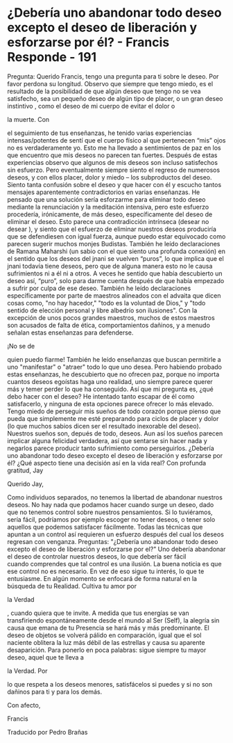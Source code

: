 # ¿Debería uno abandonar todo deseo excepto el deseo de liberación y esforzarse por él? - Francis Responde - 191

Pregunta: Querido Francis, tengo una pregunta para ti sobre le deseo. Por favor perdona su longitud. Observo que siempre que tengo miedo, es el resultado de la posibilidad de que algún deseo que tengo no se vea satisfecho, sea un pequeño deseo de algún tipo de placer, o un gran deseo instintivo , como el deseo de mi cuerpo de evitar el dolor o

la muerte. Con

el seguimiento de tus enseñanzas, he tenido varias experiencias intensas/potentes de sentí que el cuerpo físico al que pertenecen “mis” ojos no es verdaderamente yo. Esto me ha llevado a sentimientos de paz en los que encuentro que mis deseos no parecen tan fuertes. Después de estas experiencias observo que algunos de mis deseos son incluso satisfechos sin esfuerzo. Pero eventualmente siempre siento el regreso de numerosos deseos, y con ellos placer, dolor y miedo – los subproductos del deseo. Siento tanta confusión sobre el deseo y que hacer con él y escucho tantos mensajes aparentemente contradictorios en varias enseñanzas. He pensado que una solución sería esforzarme para eliminar todo deseo mediante la renunciación y la meditación intensiva, pero este esfuerzo procedería, irónicamente, de más deseo, específicamente del deseo de eliminar el deseo. Esto parece una contradicción intrínseca (desear no desear ), y siento que el esfuerzo de eliminar nuestros deseos produciría que se defendiesen con igual fuerza, aunque puedo estar equivocado como parecen sugerir muchos monjes Budistas. También he leído declaraciones de Ramana Maharshi (un sabio con el que siento una profunda conexión) en el sentido que los deseos del jnani se vuelven “puros”, lo que implica que el jnani todavía tiene deseos, pero que de alguna manera esto no le causa sufrimientos ni a él ni a otros. A veces he sentido que había descubierto un deseo así, “puro”, solo para darme cuenta después de que había empezado a sufrir por culpa de ese deseo. También he leído declaraciones específicamente por parte de maestros alineados con el advaita que dicen cosas como, "no hay hacedor," "todo es la voluntad de Dios," y "todo sentido de elección personal y libre albedrío son ilusiones". Con la excepción de unos pocos grandes maestros, muchos de estos maestros son acusados de falta de ética, comportamientos dañinos, y a menudo señalan estas enseñanzas para defenderse.

¡No se de

quien puedo fiarme! También he leído enseñanzas que buscan permitirle a uno "manifestar" o "atraer" todo lo que uno desea. Pero habiendo probado estas enseñanzas, he descubierto que no ofrecen paz, porque no importa cuantos deseos egoístas haga uno realidad, uno siempre parece querer más y temer perder lo que ha conseguido. Así que mi pregunta es, ¿qué debo hacer con el deseo? He intentado tanto escapar de él como satisfacerlo, y ninguna de esta opciones parece ofrecer lo más elevado. Tengo miedo de perseguir mis sueños de todo corazón porque pienso que pueda que simplemente me esté preparando para ciclos de placer y dolor (lo que muchos sabios dicen ser el resultado inexorable del deseo). Nuestros sueños son, depués de todo, deseos. Aun así los sueños parecen implicar alguna felicidad verdadera, así que sentarse sin hacer nada y negarlos parece producir tanto sufrimiento como perseguirlos. ¿Debería uno abandonar todo deseo excepto el deseo de liberación y esforzarse por él? ¿Qué aspecto tiene una decisión así en la vida real? Con profunda gratitud, Jay

Querido Jay,

Como individuos separados, no tenemos la libertad de abandonar nuestros deseos. No hay nada que podamos hacer cuando surge un deseo, dado que no tenemos control sobre nuestros pensamientos. Si lo tuviéramos, sería fácil, podríamos por ejemplo escoger no tener deseos, o tener solo aquellos que podemos satisfacer fácilmente. Todas las técnicas que apuntan a un control así requieren un esfuerzo después del cual los deseos regresan con venganza. Preguntas: "¿Debería uno abandonar todo deseo excepto el deseo de liberación y esforzarse por el?" Uno debería abandonar el deseo de controlar nuestros deseos, lo que debería ser fácil cuando comprendes que tal control es una ilusión. La buena noticia es que ese control no es necesario. En vez de eso sigue tu interés, lo que te entusiasme. En algún momento se enfocará de forma natural en la búsqueda de tu Realidad. Cultiva tu amor por

la Verdad

, cuando quiera que te invite. A medida que tus energías se van transfiriendo espontáneamente desde el mundo al Ser (Self), la alegría sin causa que emana de tu Presencia se hará más y más predominante. El deseo de objetos se volverá pálido en comparación, igual que el sol naciente oblitera la luz más débil de las estrellas y causa su aparente desaparición. Para ponerlo en poca palabras: sigue siempre tu mayor deseo, aquel que te lleva a

la Verdad. Por

lo que respeta a los deseos menores, satisfácelos si puedes y si no son dañinos para ti y para los demás.

Con afecto,

Francis

Traducido por Pedro Brañas

